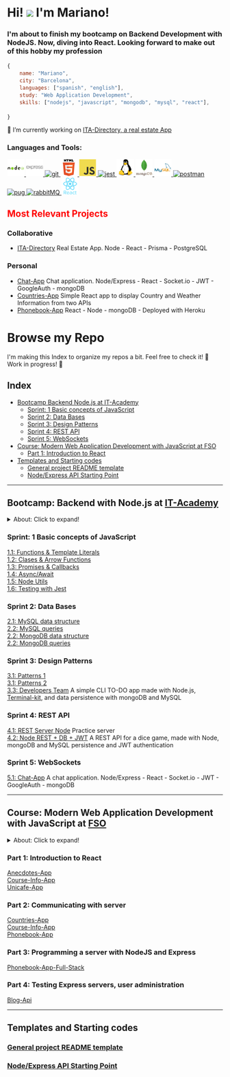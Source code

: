 

# Hi! <img src="https://media.tenor.com/images/f8f038de69370be3c9888783425c0299/tenor.gif" width="40"/> I'm Mariano!
### I'm about to finish my bootcamp on Backend Development with NodeJS. Now, diving into React. Looking forward to make out of this hobby my profession

``` javascript
{
    name: "Mariano",
    city: "Barcelona",
    languages: ["spanish", "english"],
    study: "Web Application Development",
    skills: ["nodejs", "javascript", "mongodb", "mysql", "react"],
    
}
```
🔭 I’m currently working on [ITA-Directory, a real estate App](https://github.com/it-academyproject/ita-directory)

<p align="left">
</p>

<h3 align="left">Languages and Tools:</h3>
<p align="left"> <a href="https://nodejs.org" target="_blank" rel="noreferrer"> <img src="https://raw.githubusercontent.com/devicons/devicon/master/icons/nodejs/nodejs-original-wordmark.svg" alt="nodejs" width="40" height="40"/> </a>  <a href="https://expressjs.com" target="_blank" rel="noreferrer"> <img src="https://raw.githubusercontent.com/devicons/devicon/master/icons/express/express-original-wordmark.svg" alt="express" width="40" height="40"/> </a> <a href="https://git-scm.com/" target="_blank" rel="noreferrer"> <img src="https://www.vectorlogo.zone/logos/git-scm/git-scm-icon.svg" alt="git" width="40" height="40"/> </a> <a href="https://www.w3.org/html/" target="_blank" rel="noreferrer"> <img src="https://raw.githubusercontent.com/devicons/devicon/master/icons/html5/html5-original-wordmark.svg" alt="html5" width="40" height="40"/> </a> <a href="https://developer.mozilla.org/en-US/docs/Web/JavaScript" target="_blank" rel="noreferrer"> <img src="https://raw.githubusercontent.com/devicons/devicon/master/icons/javascript/javascript-original.svg" alt="javascript" width="40" height="40"/> </a> <a href="https://jestjs.io" target="_blank" rel="noreferrer"> <img src="https://www.vectorlogo.zone/logos/jestjsio/jestjsio-icon.svg" alt="jest" width="40" height="40"/> </a> <a href="https://www.linux.org/" target="_blank" rel="noreferrer"> <img src="https://raw.githubusercontent.com/devicons/devicon/master/icons/linux/linux-original.svg" alt="linux" width="40" height="40"/> </a> <a href="https://www.mongodb.com/" target="_blank" rel="noreferrer"> <img src="https://raw.githubusercontent.com/devicons/devicon/master/icons/mongodb/mongodb-original-wordmark.svg" alt="mongodb" width="40" height="40"/> </a> <a href="https://www.mysql.com/" target="_blank" rel="noreferrer"> <img src="https://raw.githubusercontent.com/devicons/devicon/master/icons/mysql/mysql-original-wordmark.svg" alt="mysql" width="40" height="40"/> </a><a href="https://postman.com" target="_blank" rel="noreferrer"> <img src="https://www.vectorlogo.zone/logos/getpostman/getpostman-icon.svg" alt="postman" width="40" height="40"/> </a> <a href="https://pugjs.org" target="_blank" rel="noreferrer"> <img src="https://cdn.worldvectorlogo.com/logos/pug.svg" alt="pug" width="40" height="40"/> </a> <a href="https://www.rabbitmq.com" target="_blank" rel="noreferrer"> <img src="https://www.vectorlogo.zone/logos/rabbitmq/rabbitmq-icon.svg" alt="rabbitMQ" width="40" height="40"/> </a> <a href="https://reactjs.org/" target="_blank" rel="noreferrer"> <img src="https://raw.githubusercontent.com/devicons/devicon/master/icons/react/react-original-wordmark.svg" alt="react" width="40" height="40"/> </a> </p>



<h2 style="color:red">Most Relevant Projects</h2>

### Collaborative
 - [ITA-Directory](https://github.com/it-academyproject/ita-directory) Real Estate App. Node - React - Prisma - PostgreSQL
 
 
### Personal
- [Chat-App](https://github.com/mariano-farace/SPRINT5-ITAcademey-Chat-App) Chat application. Node/Express - React - Socket.io - JWT - GoogleAuth - mongoDB <br>
- [Countries-App](https://github.com/mariano-farace/full-stack-open/tree/main/part2/countries-app) Simple React app to display Country and Weather Information from two APIs<br>
- [Phonebook-App](https://github.com/mariano-farace/full-stack-open/tree/main/part3) React - Node - mongoDB - Deployed with Heroku




# Browse my Repo

I'm making this Index to organize my repos a bit. Feel free to check it! :construction_worker: Work in progress! :construction_worker:

## Index
  - [Bootcamp Backend Node.js at IT-Academy](#bootcamp-backend-nodejs-at-it-academy)
    - [Sprint: 1 Basic concepts of JavaScript](#sprint-1-basic-concepts-of-javascript)
    - [Sprint 2: Data Bases](#sprint-2-data-bases)
    - [Sprint 3: Design Patterns](#sprint-3-design-patterns)
    - [Sprint 4: REST API](#sprint-4-rest-api)
    - [Sprint 5: WebSockets](#sprint-5-websockets)
  - [Course: Modern Web Application Development with JavaScript at FSO](#course-modern-web-application-development-with-javascript-at-fso)
    - [Part 1: Introduction to React](#part-1-introduction-to-react)
- [Templates and Starting codes](#templates-and-starting-codes)
  - [General project README template](#general-project-readme-template)
  - [Node/Express API Starting Point](#nodeexpress-api-starting-point)


---



## Bootcamp: Backend with Node.js at [IT-Academy](https://www.barcelonactiva.cat/es/itacademy)


<details>
  <summary>About: Click to expand!</summary>
 
In the Node.js specialization you will learn to provide highly scalable agile backend systems from the following objectives:

* Learn to use Javascript (ES6) with the server mitjançant a great window of fast utilities that Node ens offers to execute on Google's V8 engine
* Extend the Express framework to build fast response REST APIs with access to MongoDB and MySQL databases
* Design and program relational and non-relational databases
* Use Sequelize and Mongoose as an ORM for data access
* Learn software patterns
* Design APIs and build the software among the millionest programming practices recognized worldwide by the community
* Affect the security of the APIs with JWT (JSON Web Tokens)
* Explore the socket.io library to develop web-sockets
* Implement test libraries (JEST) to build more powerful software and prepare it to be deployed in continuous integration environments 
  </details>
### Sprint: 1 Basic concepts of JavaScript

 [1.1: Functions & Template Literals](https://github.com/mariano-farace/SPRINT1-ITAcademey)<br>
 [1.2: Clases & Arrow Functions](https://github.com/mariano-farace/SPRINT1-ITAcademey) <br>
 [1.3: Promises & Callbacks](https://github.com/mariano-farace/SPRINT1-ITAcademey)<br>
 [1.4: Async/Await](https://github.com/mariano-farace/SPRINT1-ITAcademey)<br>
 [1.5: Node Utils](https://github.com/mariano-farace/SPRINT1-ITAcademey)<br>
 [1.6: Testing with Jest](https://github.com/mariano-farace/SPRINT1-ITAcademey)<br>

### Sprint 2: Data Bases
[2.1: MySQL data structure](https://github.com/mariano-farace/SPRINT2-ITAcademey)<br>
[2.2: MySQL queries](https://github.com/mariano-farace/SPRINT2-ITAcademey)<br>
[2.2: MongoDB data structure](https://github.com/mariano-farace/SPRINT2-ITAcademey)<br>
[2.2: MongoDB queries](https://github.com/mariano-farace/SPRINT2-ITAcademey)<br>
### Sprint 3: Design Patterns
[3.1: Patterns 1](https://github.com/mariano-farace/SPRINT3-ITAcademey)<br>
[3.1: Patterns 2](https://github.com/mariano-farace/SPRINT3-ITAcademey)<br>
[3.3: Developers Team](https://github.com/mariano-farace/itacademy-sprint3.3-DevelopersTeam/tree/main) A simple CLI TO-DO app made with Node.js, [Terminal-kit](https://www.npmjs.com/package/terminal-kit), and data persistence with mongoDB and MySQL <br>
### Sprint 4: REST API

[4.1: REST Server Node](https://github.com/mariano-farace/SPRINT4-ITAcademey-Node-REST-Server) Practice server<br>
[4.2: Node REST + DB + JWT](https://github.com/mariano-farace/SPRINT4-ITAcademey-DiceGame) A REST API for a dice game, made with Node, mongoDB and MySQL persistence and JWT authentication<br>


### Sprint 5: WebSockets
[5.1: Chat-App](https://github.com/mariano-farace/SPRINT5-ITAcademey-Chat-App) A chat application. Node/Express - React - Socket.io - JWT - GoogleAuth - mongoDB



---



## Course: Modern Web Application Development with JavaScript at [FSO](https://fullstackopen.com/en/about)
<details>
  <summary>About: Click to expand!</summary>
<p>This course serves as an introduction to modern web application development with JavaScript. The main focus is on building single page applications with ReactJS that use REST APIs built with Node.js. The course also contains a section on GraphQL, a modern alternative to REST APIs.

The course covers testing, configuration and environment management, and the use of MongoDB for storing the application’s data.

The course is worth 5-13 credits, and the content is the same as in the Full stack course held at the Department of Computer Science at the University of Helsinki in Spring 2020. There is also an associated project that is worth 1-10 credits.</p>
  </details>

### Part 1: Introduction to React
[Anecdotes-App](https://github.com/mariano-farace/full-stack-open/tree/main/part1/anecdotes)<br>
[Course-Info-App](https://github.com/mariano-farace/full-stack-open/tree/main/part1/courseinfo)<br>
[Unicafe-App](https://github.com/mariano-farace/full-stack-open/tree/main/part1/unicafe)<br>
### Part 2: Communicating with server
[Countries-App](https://github.com/mariano-farace/full-stack-open/tree/main/part2/countries-app)<br>
[Course-Info-App](https://github.com/mariano-farace/full-stack-open/tree/main/part2/courseinfo)<br>
[Phonebook-App](https://github.com/mariano-farace/full-stack-open/tree/main/part2/phonebook)<br>
### Part 3: Programming a server with NodeJS and Express
[Phonebook-App-Full-Stack](https://github.com/mariano-farace/full-stack-open/tree/main/part3)
### Part 4: Testing Express servers, user administration
[Blog-Api](https://github.com/mariano-farace/full-stack-open/tree/main/part4/BlogList)

---

## Templates and Starting codes
### [General project README template](https://github.com/mariano-farace/Best-README-Template)

### [Node/Express API Starting Point](https://github.com/mariano-farace/node-express-start-point)



 

